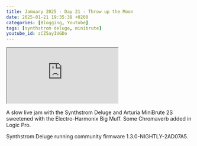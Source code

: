 ```yaml
---
title: Jamuary 2025 - Day 21 - Throw up the Moon
date: 2025-01-21 19:35:38 +0200
categories: [Blogging, Youtube]
tags: [synthstrom deluge, minibrute]
youtube_id: zCZ5ayIUGDo
---
```



<div class="embed-responsive embed-responsive-16by9" >
    <iframe class="embed-responsive-item"  src="https://www.youtube.com/embed/{{ page.youtube_id }}"></iframe>
</div>

A slow live jam with the Synthstrom Deluge and Arturia MiniBrute 2S sweetened with the Electro-Harmonix Big Muff. Some Chromaverb added in Logic Pro.

Synthstrom Deluge running community firmware 1.3.0-NIGHTLY-2AD07A5.